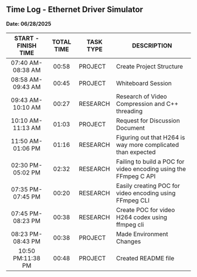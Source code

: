 ## Time Log - Ethernet Driver Simulator

**Date: 06/28/2025**

| START - FINISH TIME | TOTAL TIME | TASK TYPE | DESCRIPTION
| :--------: | :-------: | -------- | -------------- |
|07:40 AM-08:38 AM | 00:58 | PROJECT | Create Project Structure
|08:58 AM-09:43 AM | 00:45 | PROJECT | Whiteboard Session
|09:43 AM-10:10 AM | 00:27 | RESEARCH | Research of Video Compression and C++ threading
|10:10 AM-11:13 AM | 01:03 | PROJECT | Request for Discussion Document
|11:50 AM-01:06 PM | 01:16 | RESEARCH | Figuring out that H264 is way more complicated than expected
|02:30 PM-05:02 PM | 02:32 | RESEARCH | Failing to build a POC for video encoding using the FFmpeg C API
|07:35 PM-07:45 PM | 00:20 | RESEARCH | Easily creating POC for video encoding using FFmpeg CLI
|07:45 PM-08:23 PM | 00:38 | RESEARCH | Create POC for video H264 codex using ffmpeg cli
|08:23 PM-08:43 PM | 00:38 | PROJECT | Made Environment Changes
|10:50 PM:11:38 PM | 00:48 | PROJECT | Created README file
